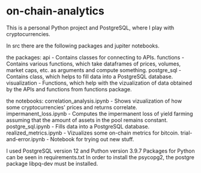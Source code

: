 # on-chain-analytics

This is a personal Python project and PostgreSQL, where I play with cryptocurrencies.

In src there are the following packages and jupiter notebooks.

the packages:
api - Contains classes for connecting to APIs.
functions - Contains various functions, which take dataframes of prices, volumes, market caps, etc. as arguments and compute something.
postgre_sql - Contains class, which helps to fill data into a PostgreSQL database.
visualization - Functions, which help with the vizualization of data obtained by the APIs and functions from functions package.

the notebooks:
correlation_analysis.ipynb - Shows vizualization of how some cryptocurrencies' prices and returns correlate.
impermanent_loss.ipynb - Computes the impermanent loss of yield farming assuming that the amount of assets in the pool remains constant.
postgre_sql.ipynb - Fills data into a PostgreSQL database.
realized_metrics.ipynb - Vizualizes some on-chain metrics for bitcoin.
trial-and-error.ipynb - Notebook for trying out new stuff.


I used PostgreSQL version 12 and Puthon version 3.9.7
Packages for Python can be seen in requirements.txt
In order to install the psycopg2, the postgre package libpq-dev must be installed.

